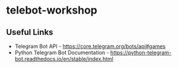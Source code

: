 # telebot-workshop

## Useful Links
* Telegram Bot API - https://core.telegram.org/bots/api#games
* Python Telegram Bot Documentation - https://python-telegram-bot.readthedocs.io/en/stable/index.html 
